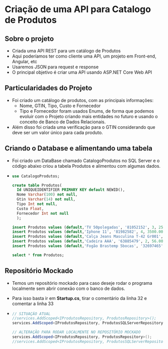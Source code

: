 # Criação de uma API para Catalogo de Produtos

## Sobre o projeto

- Criada uma API REST para um catálogo de Produtos
- Aqui poderíamos ter como cliente uma API, um projeto em Front-end, Angular, etc
- Usaremos JSON para request e response
- O principal objetivo é criar uma API usando ASP.NET Core Web API

## Particularidades do Projeto

- Foi criado um catálogo de produtos, com as principais informações:
  - Nome, GTIN, Tipo, Custo e Fornecedor
  - Tipo e Fornecedor foram usados Enums, de forma que podemos evoluir com o Projeto criando mais entidades no futuro e usando o conceito de Banco de Dados Relacionais.
- Além disso foi criada uma verificação para o GTIN considerando que deve ser um valor único para cada produto.

## Criando o Database e alimentando uma tabela

- Foi criado um DataBase chamado CatalogoProdutos no SQL Server e o código abaixo criou a tabela Produtos e alimentou com algumas dados.

- ```sql
  use CatalogoProdutos;
  
  create table Produtos(
  	Id UNIQUEIDENTIFIER PRIMARY KEY default NEWID(),
  	Nome Varchar(100) not null,
  	Gtin Varchar(14) not null,
  	Tipo Int not null,
  	Custo Float,
  	Fornecedor Int not null
  	);
  
  insert Produtos values (default,'TV 50polegadas', '81052152', 3, 2500.00, 0)
  insert Produtos values (default,'Iphone 11', '81982582', 4, 3500.00, 0)
  insert Produtos values (default,'Calça Jeans Masculina T-42 Gr001', '56842152', 0, 35.00, 1)
  insert Produtos values (default,'Cadeira AAA', '63885479', 2, 56.00, 4)
  insert Produtos values (default,'Fogão Brastemp 5bocas', '32697465', 3, 325.00, 3)
  
  select * from Produtos;
  ```

## Repositório Mockado

- Temos um repositório mockado para caso deseje rodar o programa localmente sem abrir conexão com o banco de dados.

- Para isso basta ir em **Startup.cs**, tirar o comentário da linha 32 e comentar a linha 33

- ```csharp
  // SITUAÇÃO ATUAL
  //services.AddScoped<IProdutosRepository, ProdutosRepository>();
  services.AddScoped<IProdutosRepository, ProdutosSQLServerRepository>();
  
  // ALTERAÇÃO PARA RODAR LOCALMENTE NO REPOSITÓRIO MOCKADO
  services.AddScoped<IProdutosRepository, ProdutosRepository>();
  //services.AddScoped<IProdutosRepository, ProdutosSQLServerRepository>();
  ```

